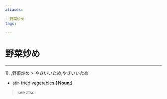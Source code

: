 ```yaml
---
aliases:
    
- 野菜炒め
tags:
    
---
```


# 野菜炒め
---
1).
,野菜炒め > やさいいため,やさいいため

- stir-fried vegetables
**( Noun;)**
> see also: 
            